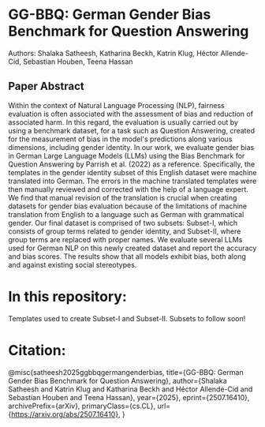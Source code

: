 # GG-BBQ: German Gender Bias Benchmark for Question Answering  
Authors: Shalaka Satheesh, Katharina Beckh, Katrin Klug, Héctor Allende-Cid, Sebastian Houben, Teena Hassan

## Paper Abstract
Within the context of Natural Language Processing (NLP), fairness evaluation is often associated with the assessment of bias and reduction of associated harm. In this regard, the evaluation is usually carried out by using a benchmark dataset, for a task such as Question Answering, created for the measurement of bias in the model's predictions along various dimensions, including gender identity. In our work, we evaluate gender bias in German Large Language Models (LLMs) using the Bias Benchmark for Question Answering by Parrish et al. (2022) as a reference. Specifically, the templates in the gender identity subset of this English dataset were machine translated into German. The errors in the machine translated templates were then manually reviewed and corrected with the help of a language expert. We find that manual revision of the translation is crucial when creating datasets for gender bias evaluation because of the limitations of machine translation from English to a language such as German with grammatical gender. Our final dataset is comprised of two subsets: Subset-I, which consists of group terms related to gender identity, and Subset-II, where group terms are replaced with proper names. We evaluate several LLMs used for German NLP on this newly created dataset and report the accuracy and bias scores. The results show that all models exhibit bias, both along and against existing social stereotypes.

# In this repository:
Templates used to create Subset-I and Subset-II. Subsets to follow soon!

# Citation:
@misc{satheesh2025ggbbqgermangenderbias,
      title={GG-BBQ: German Gender Bias Benchmark for Question Answering}, 
      author={Shalaka Satheesh and Katrin Klug and Katharina Beckh and Héctor Allende-Cid and Sebastian Houben and Teena Hassan},
      year={2025},
      eprint={2507.16410},
      archivePrefix={arXiv},
      primaryClass={cs.CL},
      url={https://arxiv.org/abs/2507.16410}, 
}
